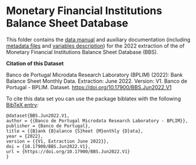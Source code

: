 # Monetary Financial Institutions Balance Sheet Database

 This folder contains the [data manual](https://github.com/BPLIM/Manuals/blob/master/Data/BBS/JUN22/manual_BBS_Jun2022.pdf) and auxiliary documentation (including [metadata files](https://github.com/BPLIM/Manuals/blob/master/Data/BBS/JUN22/aux_files/describe_dataset) and [variables description](https://github.com/BPLIM/Manuals/blob/master/Data/BBS/JUN22/aux_files/variables_description)) for the 2022 extraction of the of Monetary Financial Institutions Balance Sheet Database (BBS).

**Citation of this Dataset**

Banco de Portugal Microdata Research Laboratory (BPLIM) (2022): Bank Balance Sheet Monthly Data. Extraction: June 2022. Version: V1. Banco de Portugal - BPLIM. Dataset. https://doi.org/10.17900/BBS.Jun2022.V1


To cite this data set you can use the package biblatex with the following [BibTeX entry](https://github.com/BPLIM/Manuals/blob/master/Data/BBS/JUN22/aux_files/bibtex/BBS.bib):

```
@dataset{BBS.Jun2022.V1,
author = {{Banco de Portugal Microdata Research Laboratory - BPLIM}},
publisher = {Banco de Portugal},
title = {{B}ank {B}alance {S}heet {M}onthly {D}ata},
year = {2022},
version = {{V1, Extraction June 2022}},
doi = {10.17900/BBS.Jun2022.V1},
url = {https://doi.org/10.17900/BBS.Jun2022.V1}
}
```

